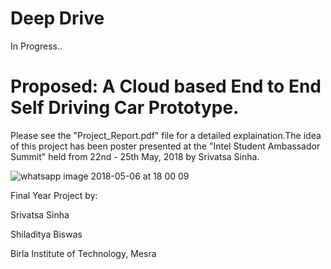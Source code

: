 # Deep Drive

In Progress..

# Proposed: A Cloud based End to End Self Driving Car Prototype.

Please see the "Project_Report.pdf" file for a detailed explaination.The idea of this project has been poster presented at the "Intel Student Ambassador Summit" held from 22nd - 25th May, 2018 by Srivatsa Sinha.

![whatsapp image 2018-05-06 at 18 00 09](https://user-images.githubusercontent.com/15217992/40598515-bc5b58f6-6265-11e8-994f-eabbe73eeb90.jpeg)

Final Year Project by:

Srivatsa Sinha

Shiladitya Biswas

Birla Institute of Technology, Mesra
 
